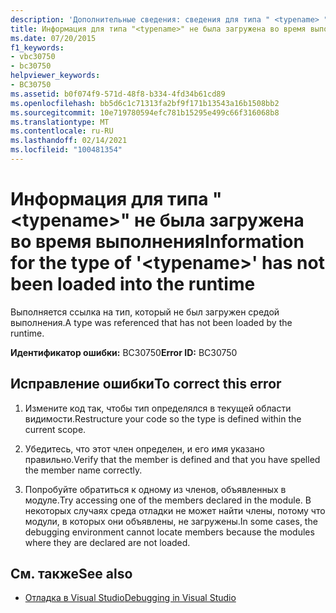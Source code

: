 ```yaml
---
description: 'Дополнительные сведения: сведения для типа " <typename> " не были загружены в среду выполнения'
title: Информация для типа "<typename>" не была загружена во время выполнения
ms.date: 07/20/2015
f1_keywords:
- vbc30750
- bc30750
helpviewer_keywords:
- BC30750
ms.assetid: b0f074f9-571d-48f8-b334-4fd34b61cd89
ms.openlocfilehash: bb5d6c1c71313fa2bf9f171b13543a16b1508bb2
ms.sourcegitcommit: 10e719780594efc781b15295e499c66f316068b8
ms.translationtype: MT
ms.contentlocale: ru-RU
ms.lasthandoff: 02/14/2021
ms.locfileid: "100481354"
---
```

# <a name="information-for-the-type-of-typename-has-not-been-loaded-into-the-runtime"></a><span data-ttu-id="20ca8-103">Информация для типа "\<typename>" не была загружена во время выполнения</span><span class="sxs-lookup"><span data-stu-id="20ca8-103">Information for the type of '\<typename>' has not been loaded into the runtime</span></span>

<span data-ttu-id="20ca8-104">Выполняется ссылка на тип, который не был загружен средой выполнения.</span><span class="sxs-lookup"><span data-stu-id="20ca8-104">A type was referenced that has not been loaded by the runtime.</span></span>  
  
 <span data-ttu-id="20ca8-105">**Идентификатор ошибки:** BC30750</span><span class="sxs-lookup"><span data-stu-id="20ca8-105">**Error ID:** BC30750</span></span>  
  
## <a name="to-correct-this-error"></a><span data-ttu-id="20ca8-106">Исправление ошибки</span><span class="sxs-lookup"><span data-stu-id="20ca8-106">To correct this error</span></span>  
  
1. <span data-ttu-id="20ca8-107">Измените код так, чтобы тип определялся в текущей области видимости.</span><span class="sxs-lookup"><span data-stu-id="20ca8-107">Restructure your code so the type is defined within the current scope.</span></span>  
  
2. <span data-ttu-id="20ca8-108">Убедитесь, что этот член определен, и его имя указано правильно.</span><span class="sxs-lookup"><span data-stu-id="20ca8-108">Verify that the member is defined and that you have spelled the member name correctly.</span></span>  
  
3. <span data-ttu-id="20ca8-109">Попробуйте обратиться к одному из членов, объявленных в модуле.</span><span class="sxs-lookup"><span data-stu-id="20ca8-109">Try accessing one of the members declared in the module.</span></span> <span data-ttu-id="20ca8-110">В некоторых случаях среда отладки не может найти члены, потому что модули, в которых они объявлены, не загружены.</span><span class="sxs-lookup"><span data-stu-id="20ca8-110">In some cases, the debugging environment cannot locate members because the modules where they are declared are not loaded.</span></span>  
  
## <a name="see-also"></a><span data-ttu-id="20ca8-111">См. также</span><span class="sxs-lookup"><span data-stu-id="20ca8-111">See also</span></span>

- [<span data-ttu-id="20ca8-112">Отладка в Visual Studio</span><span class="sxs-lookup"><span data-stu-id="20ca8-112">Debugging in Visual Studio</span></span>](/visualstudio/debugger/debugger-feature-tour)
